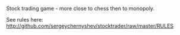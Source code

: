 Stock trading game - more close to chess then to monopoly.

See rules here:
http://github.com/sergeychernyshev/stocktrader/raw/master/RULES